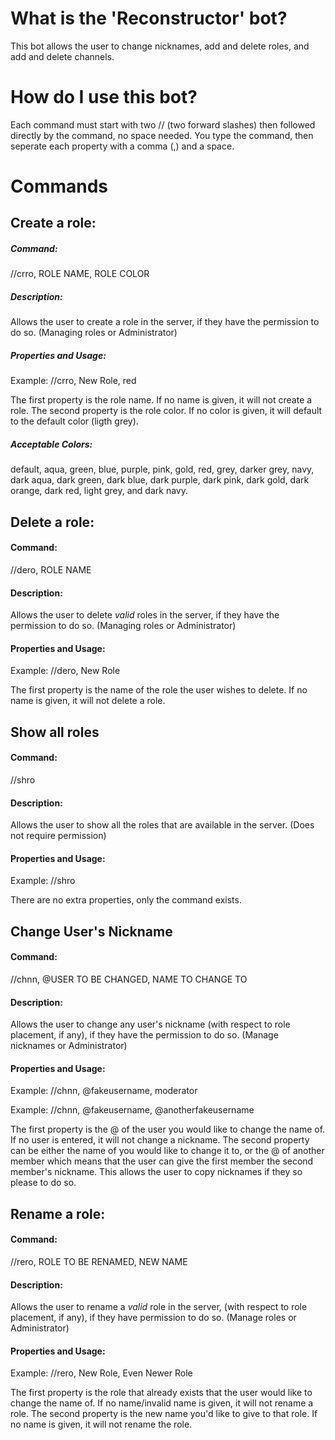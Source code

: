 # What is the 'Reconstructor' bot?
This bot allows the user to change nicknames, add and delete roles, and add and delete channels.
# How do I use this bot?
Each command must start with two // (two forward slashes) then followed directly by the command, no space needed.
You type the command, then seperate each property with a comma (,) and a space.
# Commands
## Create a role: 
##### Command: 
//crro, ROLE NAME, ROLE COLOR
##### Description:
Allows the user to create a role in the server, if they have the permission to do so. (Managing roles or Administrator)
##### Properties and Usage:
Example: //crro, New Role, red

The first property is the role name. If no name is given, it will not create a role. 
The second property is the role color. If no color is given, it will default to the default color (ligth grey).
##### Acceptable Colors: 
default, aqua, green, blue, purple, pink, gold, red, grey, darker grey, navy, dark aqua, dark green, dark blue, dark purple, dark pink, dark gold, dark orange, dark red, light grey, and dark navy.
## Delete a role: 
#### Command:
//dero, ROLE NAME
#### Description:
Allows the user to delete *valid* roles in the server, if they have the permission to do so. (Managing roles or Administrator)
#### Properties and Usage:
Example: //dero, New Role

The first property is the name of the role the user wishes to delete. If no name is given, it will not delete a role.
## Show all roles
#### Command:
//shro
#### Description:
Allows the user to show all the roles that are available in the server. (Does not require permission)
#### Properties and Usage:
Example: //shro

There are no extra properties, only the command exists.
## Change User's Nickname
#### Command:
//chnn, @USER TO BE CHANGED, NAME TO CHANGE TO
#### Description:
Allows the user to change any user's nickname (with respect to role placement, if any), if they have the permission to do so. (Manage nicknames or Administrator)
#### Properties and Usage:
Example: //chnn, @fakeusername, moderator

Example: //chnn, @fakeusername, @anotherfakeusername

The first property is the @ of the user you would like to change the name of. If no user is entered, it will not change a nickname.
The second property can be either the name of you would like to change it to, or the @ of another member which means that the user can give the first member the second member's nickname. This allows the user to copy nicknames if they so please to do so.
## Rename a role:
#### Command:
//rero, ROLE TO BE RENAMED, NEW NAME
#### Description:
Allows the user to rename a *valid* role in the server, (with respect to role placement, if any), if they have permission to do so. (Manage roles or Administrator)
#### Properties and Usage:
Example: //rero, New Role, Even Newer Role

The first property is the role that already exists that the user would like to change the name of. If no name/invalid name is given, it will not rename a role.
The second property is the new name you'd like to give to that role. If no name is given, it will not rename the role.












